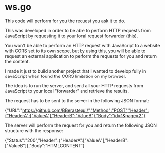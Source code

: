 # ws.go

This code will perform for you the request you ask it to do.

This was developed in order to be able to perform HTTP requests from JavaScript by requesting it to your local request forwarder (this).

You won't be able to perform an HTTP request with JavaScript to a website with CORS set to its own scope, but by using this, you will be able to request an external application to perform the requests for you and return the content.

I made it just to build another project that I wanted to develop fully in JavaScript when found the CORS limitation on my browser.

The idea is to run the server, and send all your HTTP requests from JavaScript to your local "forwarder" and retrieve the results.

The request has to be sent to the server in the following JSON format:

{"URL":"https://github.com/BBerastegui/","Method":"POST","Header":{"HeaderA":["ValueA"],"HeaderB":"ValueB"},"Body":"id=1&page=2"}

The server will perform the request for you and return the following JSON structure with the response:

{"Status":"200","Header":{"HeaderA":["ValueA"],"HeaderB":["ValueB"]},"Body":"<html>HTMLCONTENT</html>"}
